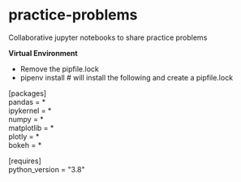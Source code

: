 # practice-problems
Collaborative jupyter notebooks to share practice problems

**Virtual Environment**
* Remove the pipfile.lock
* pipenv install    <t># will install the following and create a pipfile.lock

[packages] <br>
pandas = *  <br>
ipykernel = *  <br>
numpy = *  <br>
matplotlib = *  <br>
plotly = *  <br>
bokeh = * <br>

[requires] <br>
python_version = "3.8"